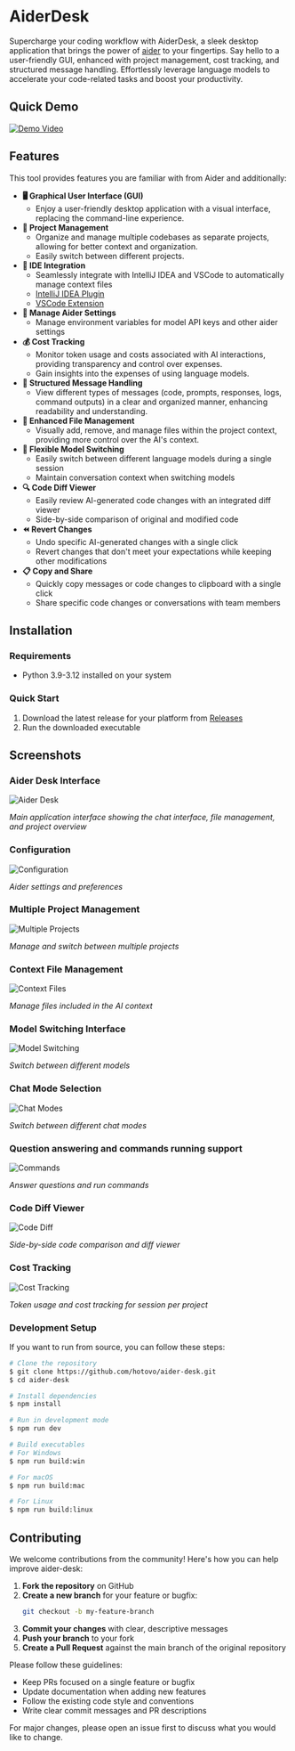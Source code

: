 # AiderDesk

Supercharge your coding workflow with AiderDesk, a sleek desktop application that brings the power of [aider](https://aider.chat) to your fingertips. Say hello to a user-friendly GUI, enhanced with project management, cost tracking, and structured message handling. Effortlessly leverage language models to accelerate your code-related tasks and boost your productivity.

## Quick Demo

[![Demo Video](https://img.youtube.com/vi/9JkUwn9rk2g/0.jpg)](https://www.youtube.com/watch?v=9JkUwn9rk2g)

## Features

This tool provides features you are familiar with from Aider and additionally:

*   **🖥️ Graphical User Interface (GUI)**
    *   Enjoy a user-friendly desktop application with a visual interface, replacing the command-line experience.
*   **📂 Project Management**
    *   Organize and manage multiple codebases as separate projects, allowing for better context and organization.
    *   Easily switch between different projects.
*   **🔌 IDE Integration**
    *   Seamlessly integrate with IntelliJ IDEA and VSCode to automatically manage context files
    *   [IntelliJ IDEA Plugin](https://github.com/hotovo/aider-desk-connector-intellij-plugin)
    *   [VSCode Extension](https://github.com/hotovo/aider-desk-connector-vscode-extension)
*   **🔑 Manage Aider Settings**
    *   Manage environment variables for model API keys and other aider settings
*   **💰 Cost Tracking**
    *   Monitor token usage and costs associated with AI interactions, providing transparency and control over expenses.
    *   Gain insights into the expenses of using language models.
*   **📨 Structured Message Handling**
    *   View different types of messages (code, prompts, responses, logs, command outputs) in a clear and organized manner, enhancing readability and understanding.
*   **📄 Enhanced File Management**
    *   Visually add, remove, and manage files within the project context, providing more control over the AI's context.
*   **🔄 Flexible Model Switching**
    *   Easily switch between different language models during a single session
    *   Maintain conversation context when switching models
*   **🔍 Code Diff Viewer**
    *   Easily review AI-generated code changes with an integrated diff viewer
    *   Side-by-side comparison of original and modified code
*   **⏪ Revert Changes**
    *   Undo specific AI-generated changes with a single click
    *   Revert changes that don't meet your expectations while keeping other modifications
*   **📋 Copy and Share**
    *   Quickly copy messages or code changes to clipboard with a single click
    *   Share specific code changes or conversations with team members

## Installation

### Requirements
- Python 3.9-3.12 installed on your system

### Quick Start
1. Download the latest release for your platform from [Releases](https://github.com/hotovo/aider-desk/releases)
2. Run the downloaded executable

## Screenshots

### Aider Desk Interface
![Aider Desk](docs/images/aider-desk.png)

*Main application interface showing the chat interface, file management, and project overview*

### Configuration
![Configuration](docs/images/settings.png)

*Aider settings and preferences*

### Multiple Project Management
![Multiple Projects](docs/images/multiple-projects.gif)

*Manage and switch between multiple projects*

### Context File Management
![Context Files](docs/images/contex-files.png)

*Manage files included in the AI context*

### Model Switching Interface
![Model Switching](docs/images/model-selector.gif)

*Switch between different models*

### Chat Mode Selection
![Chat Modes](docs/images/chat-modes.gif)

*Switch between different chat modes*

### Question answering and commands running support
![Commands](docs/images/commands.gif)

*Answer questions and run commands*

### Code Diff Viewer
![Code Diff](docs/images/code-diff.png)

*Side-by-side code comparison and diff viewer*

### Cost Tracking
![Cost Tracking](docs/images/cost-tracking.png)

*Token usage and cost tracking for session per project*

### Development Setup
If you want to run from source, you can follow these steps:

```bash
# Clone the repository
$ git clone https://github.com/hotovo/aider-desk.git
$ cd aider-desk

# Install dependencies
$ npm install

# Run in development mode
$ npm run dev

# Build executables
# For Windows
$ npm run build:win

# For macOS
$ npm run build:mac

# For Linux
$ npm run build:linux
```

## Contributing

We welcome contributions from the community! Here's how you can help improve aider-desk:

1. **Fork the repository** on GitHub
2. **Create a new branch** for your feature or bugfix:
   ```bash
   git checkout -b my-feature-branch
   ```
3. **Commit your changes** with clear, descriptive messages
4. **Push your branch** to your fork
5. **Create a Pull Request** against the main branch of the original repository

Please follow these guidelines:
- Keep PRs focused on a single feature or bugfix
- Update documentation when adding new features
- Follow the existing code style and conventions
- Write clear commit messages and PR descriptions

For major changes, please open an issue first to discuss what you would like to change.
